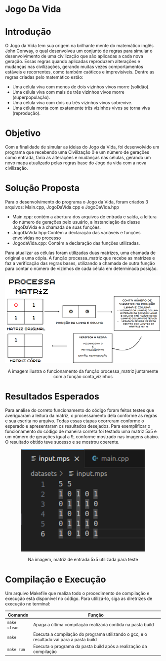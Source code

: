 # Jogo Da Vida

# Introdução
<p>O Jogo da Vida tem sua origem na brilhante mente do matemático inglês John Conway, o qual desenvolveu um conjunto de regras para simular o desenvolvimento de uma civilização que são aplicadas a cada nova geração. Essas regras quando aplicadas reproduzem alterações e mudanças nas civilizações, gerando muitas vezes comportamentos estáveis e recorrentes, como também caóticos e imprevisíveis. Dentre as regras criadas pelo matemático estão: 

- Uma célula viva com menos de dois vizinhos vivos morre (solidão).
- Uma célula viva com mais de três vizinhos vivos morre (superpopulação).
- Uma célula viva com dois ou três vizinhos vivos sobrevive.
- Uma célula morta com exatamente três vizinhos vivos se torna viva (reprodução). </p>

# Objetivo
<p>Com a finalidade de simular as ideias do Jogo da Vida, foi desenvolvido um programa que recebendo uma Civilização 0 e um número de gerações como entrada, faria as alterações e mudanças nas células, gerando um novo mapa atualizado pelas regras base do Jogo da vida com a nova civilização.  </p>

# Solução Proposta
<p>Para o desenvolvimento do programa o Jogo da Vida, foram criados 3 arquivos: Main.cpp, JogoDaVida.cpp e JogoDaVida.hpp

- Main.cpp: contém a abertura dos arquivos de entrada e saída, a leitura do número de gerações pelo usuário, a instanciação da classe JogoDaVida e a chamada de suas funções.
- JogoDaVida.hpp:Contém a declaração das variáveis e funções envolvidas no processo
- JogodaVida.cpp: Contém a declaração das funções utilizadas.

Para atualizar as células foram utilizadas duas matrizes, uma chamada de original e uma cópia. A função processa_matriz que recebe as matrizes e faz a verificação das regras bases, utilizando a chamada de outra função para contar o número de vizinhos de cada célula em determinada posição.
</p>


<div align=center>
<img src="Captura de tela de 2024-03-21 20-13-55.png" width="650px">
</div>
<p  align="center">
A imagem ilustra o funcionamento da função processa_matriz juntamente com a função conta_vizinhos
</p>

# Resultados Esperados
<p>Para análise do correto funcionamento do código foram feitos testes que averiguaram a leitura da matriz, o processamento dela conforme as regras e sua escrita no arquivo. Todas essas etapas ocorreram conforme o esperado e apresentaram os resultados desejados. Para exemplificar o funcionamento do código de maneira correta foi testado uma matriz 5x5 e um número de gerações igual a 9, conforme mostrado nas imagens abaixo. O resultado obtido teve sucesso e se mostrou coerente.</p>
<div align=center>
<img src="Captura de tela de 2024-03-23 17-57-24.png" width="400px">
</div>
<p  align="center">
Na imagem, matriz de entrada 5x5 utilizada para teste
</p>


# Compilação e Execução

Um arquivo Makefile que realiza todo o procedimento de compilação e execução está disponível no código. Para utilizá-lo, siga as diretrizes de execução no terminal:


| Comando                |  Função                                                                                           |                     
| -----------------------| ------------------------------------------------------------------------------------------------- |
|  `make clean`          | Apaga a última compilação realizada contida na pasta build                                        |
|  `make`                | Executa a compilação do programa utilizando o gcc, e o resultado vai para a pasta build           |
|  `make run`            | Executa o programa da pasta build após a realização da compilação       
